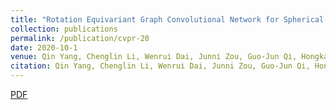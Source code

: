 ```yaml
---
title: "Rotation Equivariant Graph Convolutional Network for Spherical Image Classification"
collection: publications
permalink: /publication/cvpr-20
date: 2020-10-1
venue: Qin Yang, Chenglin Li, Wenrui Dai, Junni Zou, Guo-Jun Qi, Hongkai Xiong, “Rotation Equivariant Graph Convolutional Network for Spherical Image Classification”, IEEE Int’l Conf. Computer Vision and Pattern Recognition (CVPR 2020), Seattle, USA, June 2020.
citation: Qin Yang, Chenglin Li, Wenrui Dai, Junni Zou, Guo-Jun Qi, Hongkai Xiong, “Rotation Equivariant Graph Convolutional Network for Spherical Image Classification”, IEEE Int’l Conf. Computer Vision and Pattern Recognition (CVPR 2020), Seattle, USA, June 2020.
---
```

[PDF](https://QinYang12.github.io/files/cvpr-20.pdf)
